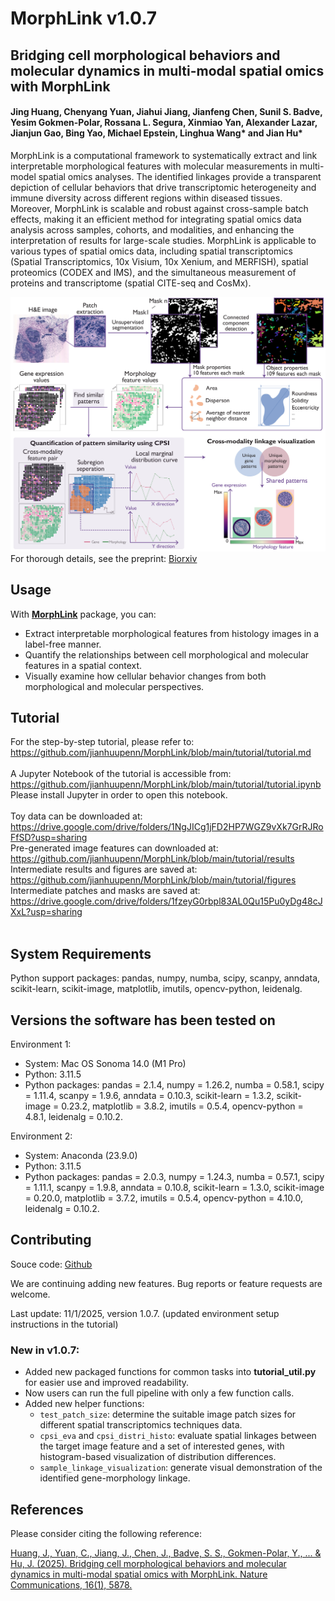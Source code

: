 # MorphLink  v1.0.7

## Bridging cell morphological behaviors and molecular dynamics in multi-modal spatial omics with MorphLink


#### Jing Huang, Chenyang Yuan, Jiahui Jiang, Jianfeng Chen, Sunil S. Badve, Yesim Gokmen-Polar, Rossana L. Segura, Xinmiao Yan, Alexander Lazar, Jianjun Gao, Bing Yao, Michael Epstein, Linghua Wang* and Jian Hu*

MorphLink is a computational framework to systematically extract and link interpretable morphological features with molecular measurements in multi-model spatial omics analyses. The identified linkages provide a transparent depiction of cellular behaviors that drive transcriptomic heterogeneity and immune diversity across different regions within diseased tissues. Moreover, MorphLink is scalable and robust against cross-sample batch effects, making it an efficient method for integrating spatial omics data analysis across samples, cohorts, and modalities, and enhancing the interpretation of results for large-scale studies. MorphLink is applicable to various types of spatial omics data, including spatial transcriptomics (Spatial Transcriptomics, 10x Visium, 10x Xenium, and MERFISH), spatial proteomics (CODEX and IMS), and the simultaneous measurement of proteins and transcriptome (spatial CITE-seq and CosMx). 

![MorphLink workflow](docs/asserts/images/workflow.jpg)
<br>
For thorough details, see the preprint: [Biorxiv](https://www.biorxiv.org/content/10.1101/2024.08.24.609528v1)
<br>

## Usage

With [**MorphLink**](https://github.com/jianhuupenn/MorphLink) package, you can:

- Extract interpretable morphological features from histology images in a label-free manner.
- Quantify the relationships between cell morphological and molecular features in a spatial context.
- Visually examine how cellular behavior changes from both morphological and molecular perspectives.


## Tutorial

For the step-by-step tutorial, please refer to: 
<br>
https://github.com/jianhuupenn/MorphLink/blob/main/tutorial/tutorial.md
<br>
<br>
A Jupyter Notebook of the tutorial is accessible from: 
<br>
https://github.com/jianhuupenn/MorphLink/blob/main/tutorial/tutorial.ipynb
<br>
Please install Jupyter in order to open this notebook.
<br>
<br>
Toy data can be downloaded at: 
<br>
https://drive.google.com/drive/folders/1NgJICg1jFD2HP7WGZ9vXk7GrRJRoFfSD?usp=sharing
<br>
Pre-generated image features can downloaded at:
<br>
https://github.com/jianhuupenn/MorphLink/blob/main/tutorial/results
<br>
Intermediate results and figures are saved at:
<br>
https://github.com/jianhuupenn/MorphLink/blob/main/tutorial/figures
<br>
Intermediate patches and masks are saved at:
<br>
https://drive.google.com/drive/folders/1fzeyG0rbpl83AL0Qu15Pu0yDg48cJXxL?usp=sharing
<br>
<br>

## System Requirements
Python support packages: pandas, numpy, numba, scipy, scanpy, anndata, scikit-learn, scikit-image, matplotlib, imutils, opencv-python, leidenalg.

## Versions the software has been tested on
Environment 1:
- System: Mac OS Sonoma 14.0 (M1 Pro)
- Python: 3.11.5
- Python packages: pandas = 2.1.4, numpy = 1.26.2, numba = 0.58.1, scipy = 1.11.4, scanpy = 1.9.6, anndata = 0.10.3, scikit-learn = 1.3.2, scikit-image = 0.23.2, matplotlib = 3.8.2, imutils = 0.5.4, opencv-python = 4.8.1, leidenalg = 0.10.2.

Environment 2:
- System: Anaconda (23.9.0)
- Python: 3.11.5
- Python packages: pandas = 2.0.3, numpy = 1.24.3, numba = 0.57.1, scipy = 1.11.1, scanpy = 1.9.8, anndata = 0.10.8, scikit-learn = 1.3.0, scikit-image = 0.20.0, matplotlib = 3.7.2, imutils = 0.5.4, opencv-python = 4.10.0, leidenalg = 0.10.2.


## Contributing

Souce code: [Github](https://github.com/jianhuupenn/MorphLink)  

We are continuing adding new features. Bug reports or feature requests are welcome. 

Last update: 11/1/2025, version 1.0.7. (updated environment setup instructions in the tutorial)


### New in v1.0.7:
- Added new packaged functions for common tasks into **tutorial_util.py** for easier use and improved readability.
- Now users can run the full pipeline with only a few function calls.
- Added new helper functions:
  - `test_patch_size`: determine the suitable image patch sizes for different spatial transcriptomics techniques data.
  - `cpsi_eva` and `cpsi_distri_histo`: evaluate spatial linkages between the target image feature and a set of interested genes, with histogram-based visualization of distribution differences.
  - `sample_linkage_visualization`: generate visual demonstration of the identified gene-morphology linkage.

## References

Please consider citing the following reference:

[Huang, J., Yuan, C., Jiang, J., Chen, J., Badve, S. S., Gokmen-Polar, Y., ... & Hu, J. (2025). Bridging cell morphological behaviors and molecular dynamics in multi-modal spatial omics with MorphLink. Nature Communications, 16(1), 5878.](https://doi.org/10.1038/s41467-025-61142-0)  

<br>
